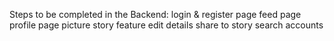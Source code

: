 Steps to be completed in the Backend:
login & register page
feed page
profile page
picture
story feature
edit details
share to story
search accounts